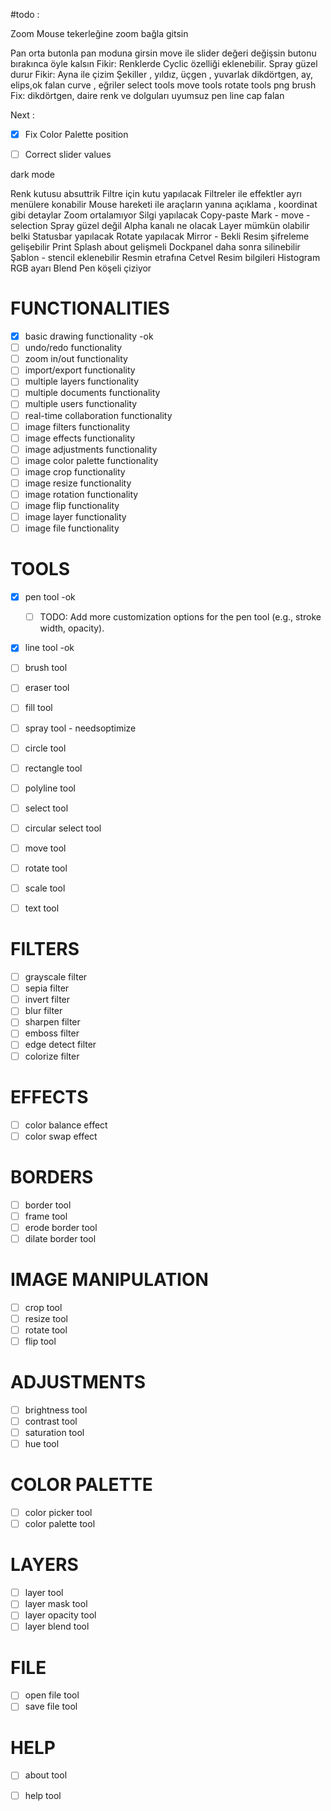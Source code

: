 
#todo : 

Zoom 
  Mouse tekerleğine zoom bağla gitsin

Pan
  orta butonla pan moduna girsin
  move ile slider değeri değişsin
  butonu bırakınca öyle kalsın
Fikir: Renklerde Cyclic özelliği eklenebilir. Spray güzel durur
Fikir: Ayna ile çizim
Şekiller , yıldız, üçgen , yuvarlak  dikdörtgen, ay, elips,ok falan
curve , eğriler
select tools
move tools
rotate tools
png brush
Fix:
  dikdörtgen, daire renk ve dolguları uyumsuz
  pen line cap falan


Next : 
- [X] Fix Color Palette position
- [ ] Correct slider values


dark mode

Renk kutusu absuttrik
Filtre için kutu yapılacak
Filtreler ile effektler ayrı menülere konabilir
Mouse hareketi ile araçların yanına açıklama , koordinat gibi detaylar
Zoom ortalamıyor
Silgi yapılacak
Copy-paste
Mark - move - selection
Spray güzel değil
Alpha kanalı ne olacak
Layer mümkün olabilir belki
Statusbar yapılacak
Rotate yapılacak
Mirror - Bekli
Resim şifreleme gelişebilir
Print
Splash about gelişmeli
Dockpanel daha sonra silinebilir
Şablon - stencil eklenebilir
Resmin etrafına Cetvel 
Resim bilgileri
Histogram
RGB ayarı
Blend
Pen köşeli çiziyor



# FUNCTIONALITIES
- [x] basic drawing functionality -ok
- [ ] undo/redo functionality 
- [ ] zoom in/out functionality
- [ ] import/export functionality
- [ ] multiple layers functionality
- [ ] multiple documents functionality
- [ ] multiple users functionality
- [ ] real-time collaboration functionality
- [ ] image filters functionality
- [ ] image effects functionality
- [ ] image adjustments functionality
- [ ] image color palette functionality
- [ ] image crop functionality
- [ ] image resize functionality
- [ ] image rotation functionality
- [ ] image flip functionality
- [ ] image layer functionality
- [ ] image file functionality

# TOOLS
- [x] pen tool -ok  
  - [ ] TODO: Add more customization options for the pen tool (e.g., stroke width, opacity).

- [x] line tool -ok
- [ ] brush tool
- [ ] eraser tool
- [ ] fill tool
- [ ] spray tool - needsoptimize
- [ ] circle tool
- [ ] rectangle tool
- [ ] polyline tool
- [ ] select tool
- [ ] circular select tool
- [ ] move tool
- [ ] rotate tool
- [ ] scale tool
- [ ] text tool


# FILTERS
- [ ] grayscale filter
- [ ] sepia filter
- [ ] invert filter
- [ ] blur filter
- [ ] sharpen filter
- [ ] emboss filter
- [ ] edge detect filter
- [ ] colorize filter

# EFFECTS
- [ ] color balance effect
- [ ] color swap effect

# BORDERS
- [ ] border tool
- [ ] frame tool
- [ ] erode border tool
- [ ] dilate border tool

# IMAGE MANIPULATION
- [ ] crop tool
- [ ] resize tool
- [ ] rotate tool
- [ ] flip tool

# ADJUSTMENTS
- [ ] brightness tool
- [ ] contrast tool
- [ ] saturation tool
- [ ] hue tool

# COLOR PALETTE
- [ ] color picker tool
- [ ] color palette tool

# LAYERS
- [ ] layer tool
- [ ] layer mask tool
- [ ] layer opacity tool
- [ ] layer blend tool

# FILE
- [ ] open file tool
- [ ] save file tool

# HELP
- [ ] about tool
- [ ] help tool


